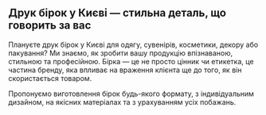 ## Друк бірок у Києві — стильна деталь, що говорить за вас

Плануєте друк бірок у Києві для одягу, сувенірів, косметики, декору або пакування? Ми знаємо, як зробити вашу продукцію впізнаваною, стильною та професійною. Бірка — це не просто цінник чи етикетка, це частина бренду, яка впливає на враження клієнта ще до того, як він скористається товаром.

Пропонуємо виготовлення бірок будь-якого формату, з індивідуальним дизайном, на якісних матеріалах та з урахуванням усіх побажань.